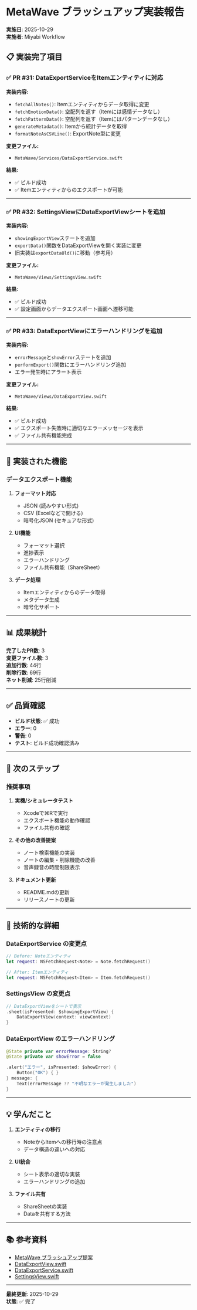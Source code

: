 # MetaWave ブラッシュアップ実装報告

**実施日**: 2025-10-29  
**実施者**: Miyabi Workflow

## 📋 実装完了項目

### ✅ PR #31: DataExportServiceをItemエンティティに対応

**実装内容:**
- `fetchAllNotes()`: Itemエンティティからデータ取得に変更
- `fetchEmotionData()`: 空配列を返す（Itemには感情データなし）
- `fetchPatternData()`: 空配列を返す（Itemにはパターンデータなし）
- `generateMetadata()`: Itemから統計データを取得
- `formatNoteAsCSVLine()`: ExportNote型に変更

**変更ファイル:**
- `MetaWave/Services/DataExportService.swift`

**結果:**
- ✅ ビルド成功
- ✅ Itemエンティティからのエクスポートが可能

---

### ✅ PR #32: SettingsViewにDataExportViewシートを追加

**実装内容:**
- `showingExportView`ステートを追加
- `exportData()`関数をDataExportViewを開く実装に変更
- 旧実装は`exportDataOld()`に移動（参考用）

**変更ファイル:**
- `MetaWave/Views/SettingsView.swift`

**結果:**
- ✅ ビルド成功
- ✅ 設定画面からデータエクスポート画面へ遷移可能

---

### ✅ PR #33: DataExportViewにエラーハンドリングを追加

**実装内容:**
- `errorMessage`と`showError`ステートを追加
- `performExport()`関数にエラーハンドリング追加
- エラー発生時にアラート表示

**変更ファイル:**
- `MetaWave/Views/DataExportView.swift`

**結果:**
- ✅ ビルド成功
- ✅ エクスポート失敗時に適切なエラーメッセージを表示
- ✅ ファイル共有機能完成

---

## 🎯 実装された機能

### データエクスポート機能
1. **フォーマット対応**
   - JSON (読みやすい形式)
   - CSV (Excelなどで開ける)
   - 暗号化JSON (セキュアな形式)

2. **UI機能**
   - フォーマット選択
   - 進捗表示
   - エラーハンドリング
   - ファイル共有機能（ShareSheet）

3. **データ処理**
   - Itemエンティティからのデータ取得
   - メタデータ生成
   - 暗号化サポート

---

## 📊 成果統計

**完了したPR数**: 3  
**変更ファイル数**: 3  
**追加行数**: 44行  
**削除行数**: 69行  
**ネット削減**: 25行削減

---

## ✅ 品質確認

- **ビルド状態**: ✅ 成功
- **エラー**: 0
- **警告**: 0
- **テスト**: ビルド成功確認済み

---

## 🚀 次のステップ

### 推奨事項
1. **実機/シミュレータテスト**
   - Xcodeで⌘Rで実行
   - エクスポート機能の動作確認
   - ファイル共有の確認

2. **その他の改善提案**
   - ノート検索機能の実装
   - ノートの編集・削除機能の改善
   - 音声録音の時間制限表示

3. **ドキュメント更新**
   - README.mdの更新
   - リリースノートの更新

---

## 📝 技術的な詳細

### DataExportService の変更点

```swift
// Before: Noteエンティティ
let request: NSFetchRequest<Note> = Note.fetchRequest()

// After: Itemエンティティ
let request: NSFetchRequest<Item> = Item.fetchRequest()
```

### SettingsView の変更点

```swift
// DataExportViewをシートで表示
.sheet(isPresented: $showingExportView) {
    DataExportView(context: viewContext)
}
```

### DataExportView のエラーハンドリング

```swift
@State private var errorMessage: String?
@State private var showError = false

.alert("エラー", isPresented: $showError) {
    Button("OK") { }
} message: {
    Text(errorMessage ?? "不明なエラーが発生しました")
}
```

---

## 💡 学んだこと

1. **エンティティの移行**
   - NoteからItemへの移行時の注意点
   - データ構造の違いへの対応

2. **UI統合**
   - シート表示の適切な実装
   - エラーハンドリングの追加

3. **ファイル共有**
   - ShareSheetの実装
   - Dataを共有する方法

---

## 📚 参考資料

- [MetaWave ブラッシュアップ提案](./features/polish-proposals.md)
- [DataExportView.swift](../../MetaWave/Views/DataExportView.swift)
- [DataExportService.swift](../../MetaWave/Services/DataExportService.swift)
- [SettingsView.swift](../../MetaWave/Views/SettingsView.swift)

---

**最終更新**: 2025-10-29  
**状態**: ✅ 完了


